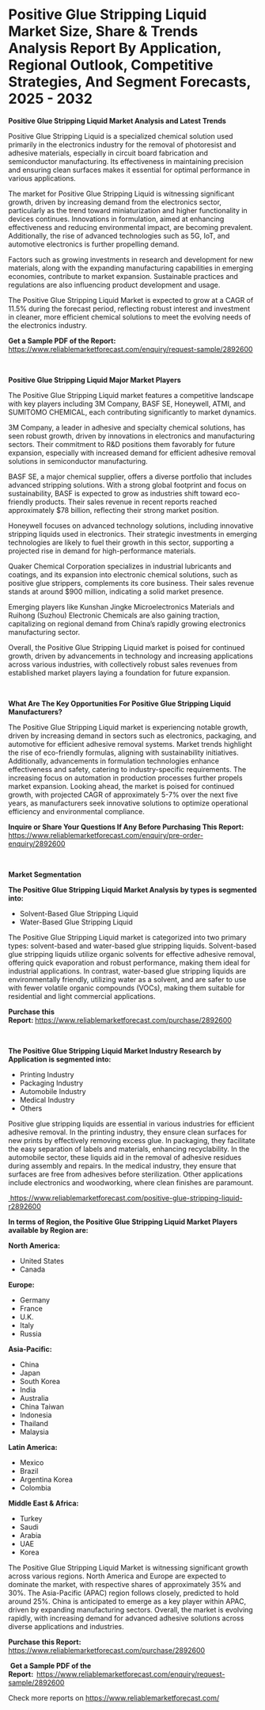 <p><h1>Positive Glue Stripping Liquid Market Size, Share & Trends Analysis Report By Application, Regional Outlook, Competitive Strategies, And Segment Forecasts, 2025 - 2032</h1></p><p><strong>Positive Glue Stripping Liquid Market Analysis and Latest Trends</strong></p>
<p><p>Positive Glue Stripping Liquid is a specialized chemical solution used primarily in the electronics industry for the removal of photoresist and adhesive materials, especially in circuit board fabrication and semiconductor manufacturing. Its effectiveness in maintaining precision and ensuring clean surfaces makes it essential for optimal performance in various applications.</p><p>The market for Positive Glue Stripping Liquid is witnessing significant growth, driven by increasing demand from the electronics sector, particularly as the trend toward miniaturization and higher functionality in devices continues. Innovations in formulation, aimed at enhancing effectiveness and reducing environmental impact, are becoming prevalent. Additionally, the rise of advanced technologies such as 5G, IoT, and automotive electronics is further propelling demand.</p><p>Factors such as growing investments in research and development for new materials, along with the expanding manufacturing capabilities in emerging economies, contribute to market expansion. Sustainable practices and regulations are also influencing product development and usage.</p><p>The Positive Glue Stripping Liquid Market is expected to grow at a CAGR of 11.5% during the forecast period, reflecting robust interest and investment in cleaner, more efficient chemical solutions to meet the evolving needs of the electronics industry.</p></p>
<p><strong>Get a Sample PDF of the Report:&nbsp;</strong> <a href="https://www.reliablemarketforecast.com/enquiry/request-sample/2892600?utm_campaign=2810&utm_medium=2&utm_source=Github&utm_content=ia&utm_term=15032025&utm_id=positive-glue-stripping-liquid">https://www.reliablemarketforecast.com/enquiry/request-sample/2892600</a></p>
<p>&nbsp;</p>
<p><strong>Positive Glue Stripping Liquid Major Market Players</strong></p>
<p><p>The Positive Glue Stripping Liquid market features a competitive landscape with key players including 3M Company, BASF SE, Honeywell, ATMI, and SUMITOMO CHEMICAL, each contributing significantly to market dynamics.</p><p>3M Company, a leader in adhesive and specialty chemical solutions, has seen robust growth, driven by innovations in electronics and manufacturing sectors. Their commitment to R&D positions them favorably for future expansion, especially with increased demand for efficient adhesive removal solutions in semiconductor manufacturing.</p><p>BASF SE, a major chemical supplier, offers a diverse portfolio that includes advanced stripping solutions. With a strong global footprint and focus on sustainability, BASF is expected to grow as industries shift toward eco-friendly products. Their sales revenue in recent reports reached approximately $78 billion, reflecting their strong market position.</p><p>Honeywell focuses on advanced technology solutions, including innovative stripping liquids used in electronics. Their strategic investments in emerging technologies are likely to fuel their growth in this sector, supporting a projected rise in demand for high-performance materials.</p><p>Quaker Chemical Corporation specializes in industrial lubricants and coatings, and its expansion into electronic chemical solutions, such as positive glue strippers, complements its core business. Their sales revenue stands at around $900 million, indicating a solid market presence.</p><p>Emerging players like Kunshan Jingke Microelectronics Materials and Ruihong (Suzhou) Electronic Chemicals are also gaining traction, capitalizing on regional demand from China’s rapidly growing electronics manufacturing sector. </p><p>Overall, the Positive Glue Stripping Liquid market is poised for continued growth, driven by advancements in technology and increasing applications across various industries, with collectively robust sales revenues from established market players laying a foundation for future expansion.</p></p>
<p>&nbsp;</p>
<p><strong>What Are The Key Opportunities For Positive Glue Stripping Liquid Manufacturers?</strong></p>
<p><p>The Positive Glue Stripping Liquid market is experiencing notable growth, driven by increasing demand in sectors such as electronics, packaging, and automotive for efficient adhesive removal systems. Market trends highlight the rise of eco-friendly formulas, aligning with sustainability initiatives. Additionally, advancements in formulation technologies enhance effectiveness and safety, catering to industry-specific requirements. The increasing focus on automation in production processes further propels market expansion. Looking ahead, the market is poised for continued growth, with projected CAGR of approximately 5-7% over the next five years, as manufacturers seek innovative solutions to optimize operational efficiency and environmental compliance.</p></p>
<p><strong>Inquire or Share Your Questions If Any Before Purchasing This Report:</strong> <a href="https://www.reliablemarketforecast.com/enquiry/pre-order-enquiry/2892600?utm_campaign=2810&utm_medium=2&utm_source=Github&utm_content=ia&utm_term=15032025&utm_id=positive-glue-stripping-liquid">https://www.reliablemarketforecast.com/enquiry/pre-order-enquiry/2892600</a></p>
<p>&nbsp;</p>
<p><strong>Market Segmentation</strong></p>
<p><strong>The Positive Glue Stripping Liquid Market Analysis by types is segmented into:</strong></p>
<p><ul><li>Solvent-Based Glue Stripping Liquid</li><li>Water-Based Glue Stripping Liquid</li></ul></p>
<p><p>The Positive Glue Stripping Liquid market is categorized into two primary types: solvent-based and water-based glue stripping liquids. Solvent-based glue stripping liquids utilize organic solvents for effective adhesive removal, offering quick evaporation and robust performance, making them ideal for industrial applications. In contrast, water-based glue stripping liquids are environmentally friendly, utilizing water as a solvent, and are safer to use with fewer volatile organic compounds (VOCs), making them suitable for residential and light commercial applications.</p></p>
<p><strong>Purchase this Report:&nbsp;</strong><a href="https://www.reliablemarketforecast.com/purchase/2892600?utm_campaign=2810&utm_medium=2&utm_source=Github&utm_content=ia&utm_term=15032025&utm_id=positive-glue-stripping-liquid">https://www.reliablemarketforecast.com/purchase/2892600</a></p>
<p>&nbsp;</p>
<p><strong>The Positive Glue Stripping Liquid Market Industry Research by Application is segmented into:</strong></p>
<p><ul><li>Printing Industry</li><li>Packaging Industry</li><li>Automobile Industry</li><li>Medical Industry</li><li>Others</li></ul></p>
<p><p>Positive glue stripping liquids are essential in various industries for efficient adhesive removal. In the printing industry, they ensure clean surfaces for new prints by effectively removing excess glue. In packaging, they facilitate the easy separation of labels and materials, enhancing recyclability. In the automobile sector, these liquids aid in the removal of adhesive residues during assembly and repairs. In the medical industry, they ensure that surfaces are free from adhesives before sterilization. Other applications include electronics and woodworking, where clean finishes are paramount.</p></p>
<p><a href="https://www.reliablemarketforecast.com/positive-glue-stripping-liquid-r2892600?utm_campaign=2810&utm_medium=2&utm_source=Github&utm_content=ia&utm_term=15032025&utm_id=positive-glue-stripping-liquid">&nbsp;https://www.reliablemarketforecast.com/positive-glue-stripping-liquid-r2892600</a></p>
<p><strong>In terms of Region, the Positive Glue Stripping Liquid Market Players available by Region are:</strong></p>
<p>
    <p> <strong> North America: </strong>
        <ul>
            <li>United States</li>
            <li>Canada</li>
        </ul>
        </p> 
    <p> <strong> Europe: </strong>
        <ul>
            <li>Germany</li>
            <li>France</li>
            <li>U.K.</li>
            <li>Italy</li>
            <li>Russia</li>
        </ul>
        </p> 
    <p> <strong> Asia-Pacific: </strong>
        <ul>
            <li>China</li>
            <li>Japan</li>
            <li>South Korea</li>
            <li>India</li>
            <li>Australia</li>
            <li>China Taiwan</li>
            <li>Indonesia</li>
            <li>Thailand</li>
            <li>Malaysia</li>
        </ul>
        </p> 
    <p> <strong> Latin America: </strong>
        <ul>
            <li>Mexico</li>
            <li>Brazil</li>
            <li>Argentina Korea</li>
            <li>Colombia</li>
        </ul>
        </p> 
    <p> <strong> Middle East & Africa: </strong>
        <ul>
            <li>Turkey</li>
            <li>Saudi</li>
            <li>Arabia</li>
            <li>UAE</li>
            <li>Korea</li>
        </ul>
    </p>
    </p>
<p><p>The Positive Glue Stripping Liquid Market is witnessing significant growth across various regions. North America and Europe are expected to dominate the market, with respective shares of approximately 35% and 30%. The Asia-Pacific (APAC) region follows closely, predicted to hold around 25%. China is anticipated to emerge as a key player within APAC, driven by expanding manufacturing sectors. Overall, the market is evolving rapidly, with increasing demand for advanced adhesive solutions across diverse applications and industries.</p></p>
<p><strong>Purchase this Report: </strong><a href="https://www.reliablemarketforecast.com/purchase/2892600?utm_campaign=2810&utm_medium=2&utm_source=Github&utm_content=ia&utm_term=15032025&utm_id=positive-glue-stripping-liquid">https://www.reliablemarketforecast.com/purchase/2892600</a></p>
<p>&nbsp;<strong>Get a Sample PDF of the Report:&nbsp;&nbsp;</strong><a href="https://www.reliablemarketforecast.com/enquiry/request-sample/2892600?utm_campaign=2810&utm_medium=2&utm_source=Github&utm_content=ia&utm_term=15032025&utm_id=positive-glue-stripping-liquid">https://www.reliablemarketforecast.com/enquiry/request-sample/2892600</a></p>
<p><strong></strong></p>
<p>Check more reports on <a href="https://www.reliablemarketforecast.com/?utm_campaign=2810&utm_medium=2&utm_source=Github&utm_content=ia&utm_term=15032025&utm_id=positive-glue-stripping-liquid">https://www.reliablemarketforecast.com/</a></p>
